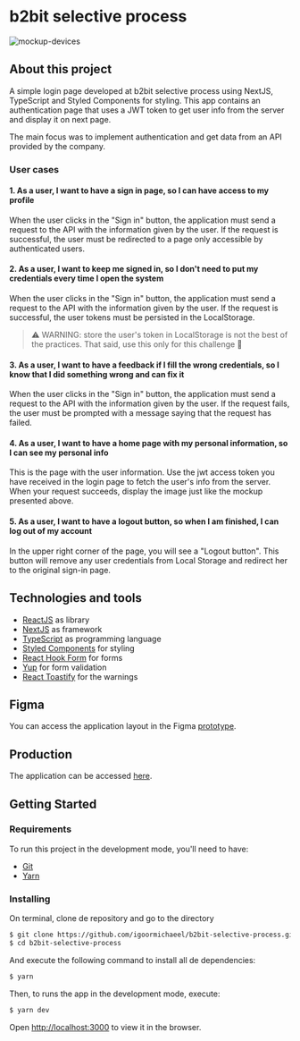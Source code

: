 # b2bit selective process
![mockup-devices](https://user-images.githubusercontent.com/31330416/157741939-72d6c5f0-a7e5-4f32-b2b8-1006f6f001de.png)

## About this project
A simple login page developed at b2bit selective process using NextJS, TypeScript and Styled Components for styling. This app contains an authentication page that uses a JWT token to get user info from the server and display it on next page.

The main focus was to implement authentication and get data from an API provided by the company.

### User cases
#### 1. As a user, I want to have a sign in page, so I can have access to my profile
When the user clicks in the "Sign in" button, the application must send a request to the API with the information given by the user. If the request is successful, the user must be redirected to a page only accessible by authenticated users.

#### 2. As a user, I want to keep me signed in, so I don't need to put my credentials every time I open the system
When the user clicks in the "Sign in" button, the application must send a request to the API with the information given by the user. If the request is successful, the user tokens must be persisted in the LocalStorage.
> :warning: WARNING: store the user's token in LocalStorage is not the best of the practices. That said, use this only for this challenge :slightly_smiling_face:

#### 3. As a user, I want to have a feedback if I fill the wrong credentials, so I know that I did something wrong and can fix it
When the user clicks in the "Sign in" button, the application must send a request to the API with the information given by the user. If the request fails, the user must be prompted with a message saying that the request has failed.

#### 4. As a user, I want to have a home page with my personal information, so I can see my personal info
This is the page with the user information. Use the jwt access token you have received in the login page to fetch the user's info from the server. When your request succeeds, display the image just like the mockup presented above.

#### 5. As a user, I want to have a logout button, so when I am finished, I can log out of my account
In the upper right corner of the page, you will see a "Logout button". This button will remove any user credentials from Local Storage and redirect her to the original sign-in page. 

## Technologies and tools

- [ReactJS](https://reactjs.org/) as library
- [NextJS](https://nextjs.org/) as framework
- [TypeScript](https://www.typescriptlang.org/) as programming language
- [Styled Components](https://styled-components.com/) for styling
- [React Hook Form](https://react-hook-form.com/) for forms
- [Yup](https://github.com/jquense/yup) for form validation
- [React Toastify](https://github.com/fkhadra/react-toastify) for the warnings

## Figma
You can access the application layout in the Figma [prototype](https://www.figma.com/proto/m0ueEr8KxCUkT27JSIBC59/MATERIAL-B2BIT?node-id=1523%3A1156&scaling=min-zoom&page-id=1523%3A17&starting-point-node-id=1523%3A1156).

## Production
The application can be accessed [here](https://b2bit-selective-process.vercel.app/).

## Getting Started

### Requirements

To run this project in the development mode, you'll need to have:
- [Git](https://git-scm.com/)
- [Yarn](https://classic.yarnpkg.com)

### Installing

On terminal, clone de repository and go to the directory
```bash
$ git clone https://github.com/igoormichaeel/b2bit-selective-process.git
$ cd b2bit-selective-process
```
And execute the following command to install all de dependencies:

```bash
$ yarn
```

Then, to runs the app in the development mode, execute:

```bash
$ yarn dev
```

Open [http://localhost:3000](http://localhost:3000) to view it in the browser.
